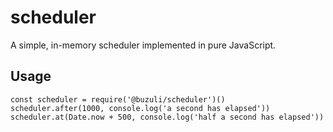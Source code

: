 # scheduler

A simple, in-memory scheduler implemented in pure JavaScript.

## Usage

```
const scheduler = require('@buzuli/scheduler')()
scheduler.after(1000, console.log('a second has elapsed'))
scheduler.at(Date.now + 500, console.log('half a second has elapsed'))
```
